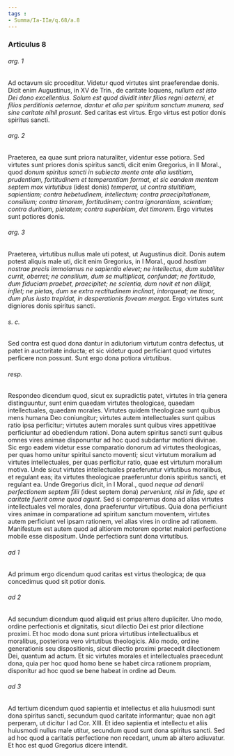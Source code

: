 ```yaml
---
tags : 
- Summa/Ia-IIæ/q.68/a.8
---
```


### Articulus 8

###### arg. 1
Ad octavum sic proceditur. Videtur quod virtutes sint praeferendae donis. Dicit enim Augustinus, in XV de Trin., de caritate loquens, *nullum est isto Dei dono excellentius. Solum est quod dividit inter filios regni aeterni, et filios perditionis aeternae, dantur et alia per spiritum sanctum munera, sed sine caritate nihil prosunt*. Sed caritas est virtus. Ergo virtus est potior donis spiritus sancti.

###### arg. 2
Praeterea, ea quae sunt priora naturaliter, videntur esse potiora. Sed virtutes sunt priores donis spiritus sancti, dicit enim Gregorius, in II Moral., quod *donum spiritus sancti in subiecta mente ante alia iustitiam, prudentiam, fortitudinem et temperantiam format, et sic eandem mentem septem mox virtutibus* (idest donis) *temperat, ut contra stultitiam, sapientiam; contra hebetudinem, intellectum; contra praecipitationem, consilium; contra timorem, fortitudinem; contra ignorantiam, scientiam; contra duritiam, pietatem; contra superbiam, det timorem*. Ergo virtutes sunt potiores donis.

###### arg. 3
Praeterea, virtutibus nullus male uti potest, ut Augustinus dicit. Donis autem potest aliquis male uti, dicit enim Gregorius, in I Moral., quod *hostiam nostrae precis immolamus ne sapientia elevet; ne intellectus, dum subtiliter currit, oberret; ne consilium, dum se multiplicat, confundat; ne fortitudo, dum fiduciam praebet, praecipitet; ne scientia, dum novit et non diligit, inflet; ne pietas, dum se extra rectitudinem inclinat, intorqueat; ne timor, dum plus iusto trepidat, in desperationis foveam mergat*. Ergo virtutes sunt digniores donis spiritus sancti.

###### s. c.
Sed contra est quod dona dantur in adiutorium virtutum contra defectus, ut patet in auctoritate inducta; et sic videtur quod perficiant quod virtutes perficere non possunt. Sunt ergo dona potiora virtutibus.

###### resp.
Respondeo dicendum quod, sicut ex supradictis patet, virtutes in tria genera distinguuntur, sunt enim quaedam virtutes theologicae, quaedam intellectuales, quaedam morales. Virtutes quidem theologicae sunt quibus mens humana Deo coniungitur; virtutes autem intellectuales sunt quibus ratio ipsa perficitur; virtutes autem morales sunt quibus vires appetitivae perficiuntur ad obediendum rationi. Dona autem spiritus sancti sunt quibus omnes vires animae disponuntur ad hoc quod subdantur motioni divinae. Sic ergo eadem videtur esse comparatio donorum ad virtutes theologicas, per quas homo unitur spiritui sancto moventi; sicut virtutum moralium ad virtutes intellectuales, per quas perficitur ratio, quae est virtutum moralium motiva. Unde sicut virtutes intellectuales praeferuntur virtutibus moralibus, et regulant eas; ita virtutes theologicae praeferuntur donis spiritus sancti, et regulant ea. Unde Gregorius dicit, in I Moral., quod *neque ad denarii perfectionem septem filii* (idest septem dona) *perveniunt, nisi in fide, spe et caritate fuerit omne quod agunt*. Sed si comparemus dona ad alias virtutes intellectuales vel morales, dona praeferuntur virtutibus. Quia dona perficiunt vires animae in comparatione ad spiritum sanctum moventem, virtutes autem perficiunt vel ipsam rationem, vel alias vires in ordine ad rationem. Manifestum est autem quod ad altiorem motorem oportet maiori perfectione mobile esse dispositum. Unde perfectiora sunt dona virtutibus.

###### ad 1
Ad primum ergo dicendum quod caritas est virtus theologica; de qua concedimus quod sit potior donis.

###### ad 2
Ad secundum dicendum quod aliquid est prius altero dupliciter. Uno modo, ordine perfectionis et dignitatis, sicut dilectio Dei est prior dilectione proximi. Et hoc modo dona sunt priora virtutibus intellectualibus et moralibus, posteriora vero virtutibus theologicis. Alio modo, ordine generationis seu dispositionis, sicut dilectio proximi praecedit dilectionem Dei, quantum ad actum. Et sic virtutes morales et intellectuales praecedunt dona, quia per hoc quod homo bene se habet circa rationem propriam, disponitur ad hoc quod se bene habeat in ordine ad Deum.

###### ad 3
Ad tertium dicendum quod sapientia et intellectus et alia huiusmodi sunt dona spiritus sancti, secundum quod caritate informantur; quae non agit perperam, ut dicitur I ad Cor. XIII. Et ideo sapientia et intellectu et aliis huiusmodi nullus male utitur, secundum quod sunt dona spiritus sancti. Sed ad hoc quod a caritatis perfectione non recedant, unum ab altero adiuvatur. Et hoc est quod Gregorius dicere intendit.

